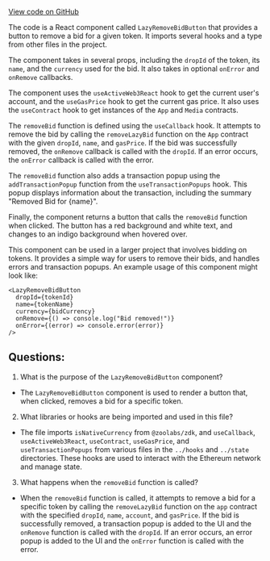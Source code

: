 [View code on GitHub](zoo-labs/zoo/blob/master/core/src/zoo/LazyRemoveBidButton.tsx)

The code is a React component called `LazyRemoveBidButton` that provides a button to remove a bid for a given token. It imports several hooks and a type from other files in the project. 

The component takes in several props, including the `dropId` of the token, its `name`, and the `currency` used for the bid. It also takes in optional `onError` and `onRemove` callbacks.

The component uses the `useActiveWeb3React` hook to get the current user's account, and the `useGasPrice` hook to get the current gas price. It also uses the `useContract` hook to get instances of the `App` and `Media` contracts.

The `removeBid` function is defined using the `useCallback` hook. It attempts to remove the bid by calling the `removeLazyBid` function on the `App` contract with the given `dropId`, `name`, and `gasPrice`. If the bid was successfully removed, the `onRemove` callback is called with the `dropId`. If an error occurs, the `onError` callback is called with the error.

The `removeBid` function also adds a transaction popup using the `addTransactionPopup` function from the `useTransactionPopups` hook. This popup displays information about the transaction, including the summary "Removed Bid for {name}".

Finally, the component returns a button that calls the `removeBid` function when clicked. The button has a red background and white text, and changes to an indigo background when hovered over.

This component can be used in a larger project that involves bidding on tokens. It provides a simple way for users to remove their bids, and handles errors and transaction popups. An example usage of this component might look like:

```
<LazyRemoveBidButton
  dropId={tokenId}
  name={tokenName}
  currency={bidCurrency}
  onRemove={() => console.log("Bid removed!")}
  onError={(error) => console.error(error)}
/>
```
## Questions: 
 1. What is the purpose of the `LazyRemoveBidButton` component?
- The `LazyRemoveBidButton` component is used to render a button that, when clicked, removes a bid for a specific token.

2. What libraries or hooks are being imported and used in this file?
- The file imports `isNativeCurrency` from `@zoolabs/zdk`, and `useCallback`, `useActiveWeb3React`, `useContract`, `useGasPrice`, and `useTransactionPopups` from various files in the `../hooks` and `../state` directories. These hooks are used to interact with the Ethereum network and manage state.

3. What happens when the `removeBid` function is called?
- When the `removeBid` function is called, it attempts to remove a bid for a specific token by calling the `removeLazyBid` function on the `app` contract with the specified `dropId`, `name`, `account`, and `gasPrice`. If the bid is successfully removed, a transaction popup is added to the UI and the `onRemove` function is called with the `dropId`. If an error occurs, an error popup is added to the UI and the `onError` function is called with the error.